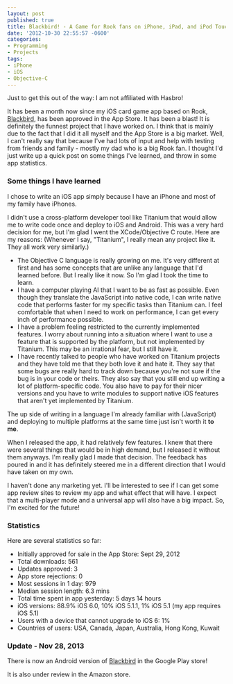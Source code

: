 ```yaml
---
layout: post
published: true
title: Blackbird! - A Game for Rook fans on iPhone, iPad, and iPod Touch
date: '2012-10-30 22:55:57 -0600'
categories:
- Programming
- Projects
tags:
- iPhone
- iOS
- Objective-C
---
```



Just to get this out of the way: I am not affiliated with Hasbro!

It has been a month now since my iOS card game app based on Rook,
[Blackbird](https://itunes.apple.com/us/app/blackbird!/id563960217?ls=1&mt=8),
has been approved in the App Store. It has been a blast! It is definitely the
funnest project that I have worked on. I think that is mainly due to the fact
that I did it all myself and the App Store is a big market. Well, I can't
really say that because I've had lots of input and help with testing from
friends and family - mostly my dad who is a big Rook fan. I thought I'd just
write up a quick post on some things I've learned, and throw in some app
statistics.

### Some things I have learned

I chose to write an iOS app simply because I have an iPhone and most of my
family have iPhones.

I didn't use a cross-platform developer tool like Titanium that would allow me
to write code once and deploy to iOS and Android. This was a very hard decision
for me, but I'm glad I went the XCode/Objective C route. Here are my reasons:
(Whenever I say, "Titanium", I really mean any project like it. They all work
very similarly.)

* The Objective C language is really growing on me. It's very different at
  first and has some concepts that are unlike any language that I'd learned
  before. But I really like it now. So I'm glad I took the time to learn.
* I have a computer playing AI that I want to be as fast as possible. Even
  though they translate the JavaScript into native code, I can write native
  code that performs faster for my specific tasks than Titanium can. I feel
  comfortable that when I need to work on performance, I can get every inch of
  performance possible.
* I have a problem feeling restricted to the currently implemented features. I
  worry about running into a situation where I want to use a feature that is
  supported by the platform, but not implemented by Titanium. This may be an
  irrational fear, but I still have it.
* I have recently talked to people who have worked on Titanium projects and
  they have told me that they both love it and hate it. They say that some bugs
  are really hard to track down because you're not sure if the bug is in your
  code or theirs. They also say that you still end up writing a lot of
  platform-specific code. You also have to pay for their nicer versions and you
  have to write modules to support native iOS features that aren't yet
  implemented by Titanium.

The up side of writing in a language I'm already familiar with (JavaScript) and
deploying to multiple platforms at the same time just isn't worth it **to me**.

When I released the app, it had relatively few features. I knew that there were
several things that would be in high demand, but I released it without them
anyways. I'm really glad I made that decision. The feedback has poured in and
it has definitely steered me in a different direction that I would have taken
on my own.

I haven't done any marketing yet. I'll be interested to see if I can get some
app review sites to review my app and what effect that will have. I expect that
a multi-player mode and a universal app will also have a big impact. So, I'm
excited for the future!

### Statistics

Here are several statistics so far:

* Initially approved for sale in the App Store: Sept 29, 2012
* Total downloads: 561
* Updates approved: 3
* App store rejections: 0
* Most sessions in 1 day: 979
* Median session length: 6.3 mins
* Total time spent in app yesterday: 5 days 14 hours
* iOS versions: 88.9% iOS 6.0, 10% iOS 5.1.1, 1% iOS 5.1 (my app requires iOS 5.1)
* Users with a device that cannot upgrade to iOS 6: 1%
* Countries of users: USA, Canada, Japan, Australia, Hong Kong, Kuwait

### Update - Nov 28, 2013

There is now an Android version of
[Blackbird](https://play.google.com/store/apps/details?id=net.donwilson.blackbird)
in the Google Play store!

It is also under review in the Amazon store.
